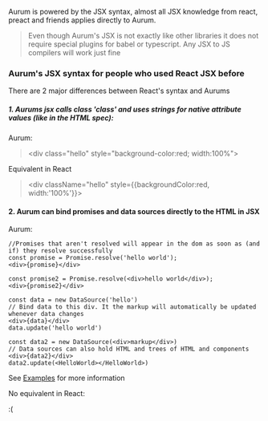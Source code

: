 Aurum is powered by the JSX syntax, almost all JSX knowledge from react, preact and friends applies directly to Aurum.

> Even though Aurum's JSX is not exactly like other libraries it does not require special plugins for babel or typescript. Any JSX to JS compilers will work just fine

### Aurum's JSX syntax for people who used React JSX before

There are 2 major differences between React's syntax and Aurums

##### 1. Aurums jsx calls class 'class' and uses strings for native attribute values (like in the HTML spec):

Aurum:

> \<div class="hello" style="background-color:red; width:100%"> </div>

Equivalent in React

> \<div className="hello" style={{backgroundColor:red, width:'100%'}}></div>

#### 2. Aurum can bind promises and data sources directly to the HTML in JSX

Aurum:

```
//Promises that aren't resolved will appear in the dom as soon as (and if) they resolve successfully
const promise = Promise.resolve('hello world');
<div>{promise}</div>

const promise2 = Promise.resolve(<div>hello world</div>);
<div>{promise2}</div>

const data = new DataSource('hello')
// Bind data to this div. It the markup will automatically be updated whenever data changes
<div>{data}</div>
data.update('hello world')

const data2 = new DataSource(<div>markup</div>)
// Data sources can also hold HTML and trees of HTML and components
<div>{data2}</div>
data2.update(<HelloWorld></HelloWorld>)
```

See [Examples](#/getting_started/examples) for more information

No equivalent in React:

:(
